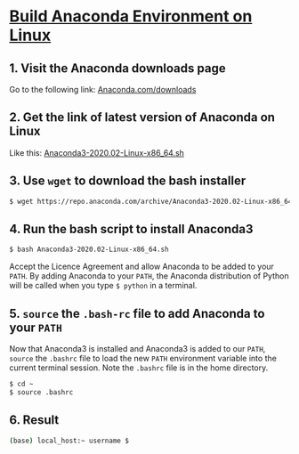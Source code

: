 # [Build Anaconda Environment on Linux](https://problemsolvingwithpython.com/01-Orientation/01.05-Installing-Anaconda-on-Linux/) 

## 1. Visit the Anaconda downloads page
Go to the following link: [Anaconda.com/downloads](https://www.anaconda.com/download/)

## 2. Get the link of latest version of Anaconda on Linux
Like this: [Anaconda3-2020.02-Linux-x86_64.sh](https://repo.anaconda.com/archive/Anaconda3-2020.02-Linux-x86_64.sh)

## 3. Use `wget` to download the bash installer
```sh
$ wget https://repo.anaconda.com/archive/Anaconda3-2020.02-Linux-x86_64.sh
```

## 4. Run the bash script to install Anaconda3
```sh
$ bash Anaconda3-2020.02-Linux-x86_64.sh
```
Accept the Licence Agreement and allow Anaconda to be added to your `PATH`. By adding Anaconda to your `PATH`, the Anaconda distribution of Python will be called when you type `$ python` in a terminal.

## 5. `source` the `.bash-rc` file to add Anaconda to your `PATH`
Now that Anaconda3 is installed and Anaconda3 is added to our `PATH`, `source` the `.bashrc` file to load the new `PATH` environment variable into the current terminal session. Note the `.bashrc` file is in the home directory. 
```sh
$ cd ~
$ source .bashrc
```

## 6. Result
```sh
(base) local_host:~ username $ 
```



<!--stackedit_data:
eyJoaXN0b3J5IjpbMjA1NTA2NzY4MV19
-->